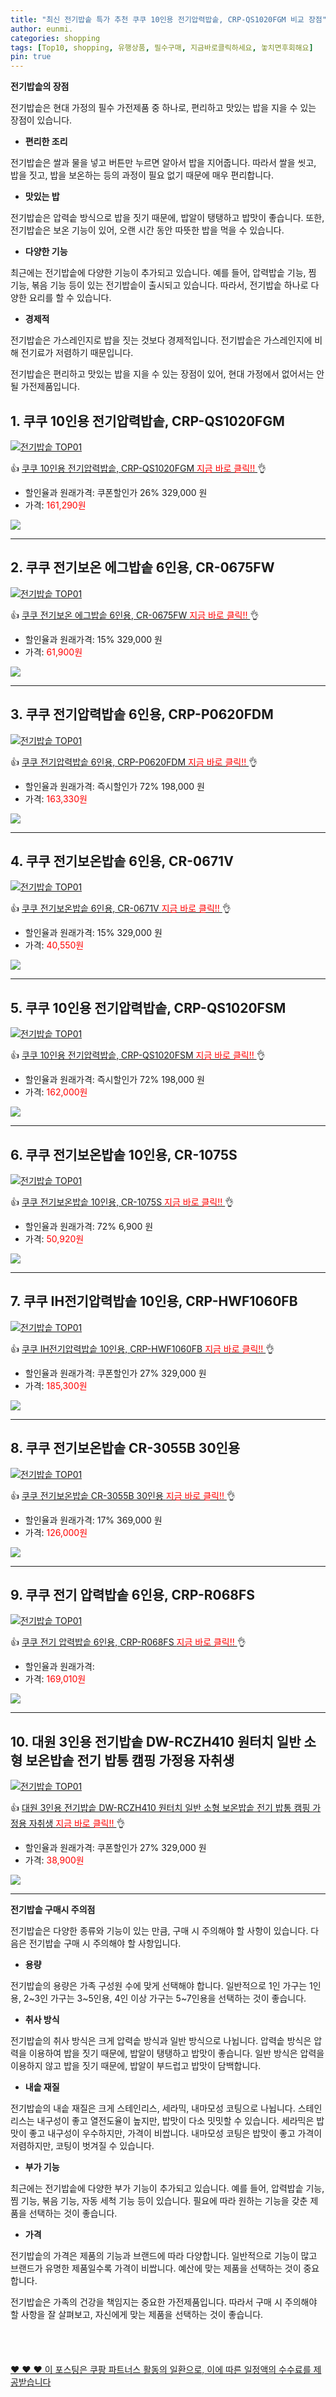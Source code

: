 ```yaml
---
title: "최신 전기밥솥 특가 추천 쿠쿠 10인용 전기압력밥솥, CRP-QS1020FGM 비교 장점"
author: eunmi.
categories: shopping
tags: [Top10, shopping, 유행상품, 필수구매, 지금바로클릭하세요, 놓치면후회해요]
pin: true
---
```

**전기밥솥의 장점**

전기밥솥은 현대 가정의 필수 가전제품 중 하나로, 편리하고 맛있는 밥을 지을 수 있는 장점이 있습니다.

* **편리한 조리**

전기밥솥은 쌀과 물을 넣고 버튼만 누르면 알아서 밥을 지어줍니다. 따라서 쌀을 씻고, 밥을 짓고, 밥을 보온하는 등의 과정이 필요 없기 때문에 매우 편리합니다.

* **맛있는 밥**

전기밥솥은 압력솥 방식으로 밥을 짓기 때문에, 밥알이 탱탱하고 밥맛이 좋습니다. 또한, 전기밥솥은 보온 기능이 있어, 오랜 시간 동안 따뜻한 밥을 먹을 수 있습니다.

* **다양한 기능**

최근에는 전기밥솥에 다양한 기능이 추가되고 있습니다. 예를 들어, 압력밥솥 기능, 찜 기능, 볶음 기능 등이 있는 전기밥솥이 출시되고 있습니다. 따라서, 전기밥솥 하나로 다양한 요리를 할 수 있습니다.

* **경제적**

전기밥솥은 가스레인지로 밥을 짓는 것보다 경제적입니다. 전기밥솥은 가스레인지에 비해 전기료가 저렴하기 때문입니다.

전기밥솥은 편리하고 맛있는 밥을 지을 수 있는 장점이 있어, 현대 가정에서 없어서는 안 될 가전제품입니다.

   

## 1. 쿠쿠 10인용 전기압력밥솥, CRP-QS1020FGM

[![전기밥솥 TOP01](https://thumbnail9.coupangcdn.com/thumbnails/remote/230x230ex/image/retail/images/9020449975058317-0edd769f-735e-4b85-adde-e401a6486fbf.jpg)](https://link.coupang.com/re/AFFSDP?lptag=AF3617701&subid=GithubCoopas&pageKey=5080540471&traceid=V0-153&itemId=6891539307&vendorItemId=74184066753)


👍 [쿠쿠 10인용 전기압력밥솥, CRP-QS1020FGM <font color=red> 지금 바로 클릭!! </font> ](https://link.coupang.com/re/AFFSDP?lptag=AF3617701&subid=GithubCoopas&pageKey=5080540471&traceid=V0-153&itemId=6891539307&vendorItemId=74184066753) 👌 


- 할인율과 원래가격: 쿠폰할인가 26%  329,000   원
- 가격: <span style='color:red'>161,290원</span>

[![](/discount_price.png)](https://link.coupang.com/re/AFFSDP?lptag=AF3617701&subid=GithubCoopas&pageKey=5080540471&traceid=V0-153&itemId=6891539307&vendorItemId=74184066753)

---


   

## 2. 쿠쿠 전기보온 에그밥솥 6인용, CR-0675FW

[![전기밥솥 TOP01](https://thumbnail7.coupangcdn.com/thumbnails/remote/230x230ex/image/retail/images/381248162721148-32e5a9fa-ce0b-4f21-8392-7c20f90489bf.jpg)](https://link.coupang.com/re/AFFSDP?lptag=AF3617701&subid=GithubCoopas&pageKey=1868813621&traceid=V0-153&itemId=3176343489&vendorItemId=71163814309)


👍 [쿠쿠 전기보온 에그밥솥 6인용, CR-0675FW <font color=red> 지금 바로 클릭!! </font> ](https://link.coupang.com/re/AFFSDP?lptag=AF3617701&subid=GithubCoopas&pageKey=1868813621&traceid=V0-153&itemId=3176343489&vendorItemId=71163814309) 👌 


- 할인율과 원래가격: 15%  329,000   원
- 가격: <span style='color:red'>61,900원</span>

[![](/discount_price.png)](https://link.coupang.com/re/AFFSDP?lptag=AF3617701&subid=GithubCoopas&pageKey=1868813621&traceid=V0-153&itemId=3176343489&vendorItemId=71163814309)

---


   

## 3. 쿠쿠 전기압력밥솥 6인용, CRP-P0620FDM

[![전기밥솥 TOP01](https://thumbnail6.coupangcdn.com/thumbnails/remote/230x230ex/image/retail/images/2978518942445221-e281cd42-6dd5-43bf-9ca9-2c91c5749be4.jpg)](https://link.coupang.com/re/AFFSDP?lptag=AF3617701&subid=GithubCoopas&pageKey=150875120&traceid=V0-153&itemId=435615188&vendorItemId=4076235640)


👍 [쿠쿠 전기압력밥솥 6인용, CRP-P0620FDM <font color=red> 지금 바로 클릭!! </font> ](https://link.coupang.com/re/AFFSDP?lptag=AF3617701&subid=GithubCoopas&pageKey=150875120&traceid=V0-153&itemId=435615188&vendorItemId=4076235640) 👌 


- 할인율과 원래가격: 즉시할인가 72%  198,000   원
- 가격: <span style='color:red'>163,330원</span>

[![](/discount_price.png)](https://link.coupang.com/re/AFFSDP?lptag=AF3617701&subid=GithubCoopas&pageKey=150875120&traceid=V0-153&itemId=435615188&vendorItemId=4076235640)

---


   

## 4. 쿠쿠 전기보온밥솥 6인용, CR-0671V

[![전기밥솥 TOP01](https://thumbnail10.coupangcdn.com/thumbnails/remote/230x230ex/image/retail/images/8651609474171796-921b2a00-3338-4ee4-aa44-4a3252cd42de.jpg)](https://link.coupang.com/re/AFFSDP?lptag=AF3617701&subid=GithubCoopas&pageKey=108686644&traceid=V0-153&itemId=328990532&vendorItemId=3000124839)


👍 [쿠쿠 전기보온밥솥 6인용, CR-0671V <font color=red> 지금 바로 클릭!! </font> ](https://link.coupang.com/re/AFFSDP?lptag=AF3617701&subid=GithubCoopas&pageKey=108686644&traceid=V0-153&itemId=328990532&vendorItemId=3000124839) 👌 


- 할인율과 원래가격: 15%  329,000   원
- 가격: <span style='color:red'>40,550원</span>

[![](/discount_price.png)](https://link.coupang.com/re/AFFSDP?lptag=AF3617701&subid=GithubCoopas&pageKey=108686644&traceid=V0-153&itemId=328990532&vendorItemId=3000124839)

---


   

## 5. 쿠쿠 10인용 전기압력밥솥, CRP-QS1020FSM

[![전기밥솥 TOP01](https://thumbnail7.coupangcdn.com/thumbnails/remote/230x230ex/image/retail/images/8666480202478245-7c4ccbed-6d0c-4d2e-80a3-450dcfabaae8.jpg)](https://link.coupang.com/re/AFFSDP?lptag=AF3617701&subid=GithubCoopas&pageKey=5080540471&traceid=V0-153&itemId=6891539306&vendorItemId=74184066745)


👍 [쿠쿠 10인용 전기압력밥솥, CRP-QS1020FSM <font color=red> 지금 바로 클릭!! </font> ](https://link.coupang.com/re/AFFSDP?lptag=AF3617701&subid=GithubCoopas&pageKey=5080540471&traceid=V0-153&itemId=6891539306&vendorItemId=74184066745) 👌 


- 할인율과 원래가격: 즉시할인가 72%  198,000   원
- 가격: <span style='color:red'>162,000원</span>

[![](/discount_price.png)](https://link.coupang.com/re/AFFSDP?lptag=AF3617701&subid=GithubCoopas&pageKey=5080540471&traceid=V0-153&itemId=6891539306&vendorItemId=74184066745)

---


   

## 6. 쿠쿠 전기보온밥솥 10인용, CR-1075S

[![전기밥솥 TOP01](https://thumbnail6.coupangcdn.com/thumbnails/remote/230x230ex/image/vendor_inventory/64c9/32d6df1fb056ce7d9a71df203807501d783cb55e0090942dd77ae99032ba.jpg)](https://link.coupang.com/re/AFFSDP?lptag=AF3617701&subid=GithubCoopas&pageKey=290864176&traceid=V0-153&itemId=920301257&vendorItemId=4811173935)


👍 [쿠쿠 전기보온밥솥 10인용, CR-1075S <font color=red> 지금 바로 클릭!! </font> ](https://link.coupang.com/re/AFFSDP?lptag=AF3617701&subid=GithubCoopas&pageKey=290864176&traceid=V0-153&itemId=920301257&vendorItemId=4811173935) 👌 


- 할인율과 원래가격: 72%  6,900   원
- 가격: <span style='color:red'>50,920원</span>

[![](/discount_price.png)](https://link.coupang.com/re/AFFSDP?lptag=AF3617701&subid=GithubCoopas&pageKey=290864176&traceid=V0-153&itemId=920301257&vendorItemId=4811173935)

---


   

## 7. 쿠쿠 IH전기압력밥솥 10인용, CRP-HWF1060FB

[![전기밥솥 TOP01](https://thumbnail10.coupangcdn.com/thumbnails/remote/230x230ex/image/retail/images/8939143564674804-cb0597d2-0c89-4075-9f39-28ecdbfaf6e0.jpg)](https://link.coupang.com/re/AFFSDP?lptag=AF3617701&subid=GithubCoopas&pageKey=1868813529&traceid=V0-153&itemId=3176343176&vendorItemId=71163814171)


👍 [쿠쿠 IH전기압력밥솥 10인용, CRP-HWF1060FB <font color=red> 지금 바로 클릭!! </font> ](https://link.coupang.com/re/AFFSDP?lptag=AF3617701&subid=GithubCoopas&pageKey=1868813529&traceid=V0-153&itemId=3176343176&vendorItemId=71163814171) 👌 


- 할인율과 원래가격: 쿠폰할인가 27%  329,000   원
- 가격: <span style='color:red'>185,300원</span>

[![](/discount_price.png)](https://link.coupang.com/re/AFFSDP?lptag=AF3617701&subid=GithubCoopas&pageKey=1868813529&traceid=V0-153&itemId=3176343176&vendorItemId=71163814171)

---


   

## 8. 쿠쿠 전기보온밥솥 CR-3055B 30인용

[![전기밥솥 TOP01](https://thumbnail8.coupangcdn.com/thumbnails/remote/230x230ex/image/vendor_inventory/7a72/e64aebea3d3dc70ad85df0aaf83bbd8f1a1c839733393b434950f6196cf5.jpeg)](https://link.coupang.com/re/AFFSDP?lptag=AF3617701&subid=GithubCoopas&pageKey=7319709031&traceid=V0-153&itemId=18771029080&vendorItemId=86997759644)


👍 [쿠쿠 전기보온밥솥 CR-3055B 30인용 <font color=red> 지금 바로 클릭!! </font> ](https://link.coupang.com/re/AFFSDP?lptag=AF3617701&subid=GithubCoopas&pageKey=7319709031&traceid=V0-153&itemId=18771029080&vendorItemId=86997759644) 👌 


- 할인율과 원래가격: 17%  369,000   원
- 가격: <span style='color:red'>126,000원</span>

[![](/discount_price.png)](https://link.coupang.com/re/AFFSDP?lptag=AF3617701&subid=GithubCoopas&pageKey=7319709031&traceid=V0-153&itemId=18771029080&vendorItemId=86997759644)

---


   

## 9. 쿠쿠 전기 압력밥솥 6인용, CRP-R068FS

[![전기밥솥 TOP01](https://thumbnail9.coupangcdn.com/thumbnails/remote/230x230ex/image/rs_quotation_api/borrcw8f/dea17719a8c8491cbf2e3a9ac9caa317.jpg)](https://link.coupang.com/re/AFFSDP?lptag=AF3617701&subid=GithubCoopas&pageKey=6431585566&traceid=V0-153&itemId=13882782031&vendorItemId=81132568499)


👍 [쿠쿠 전기 압력밥솥 6인용, CRP-R068FS <font color=red> 지금 바로 클릭!! </font> ](https://link.coupang.com/re/AFFSDP?lptag=AF3617701&subid=GithubCoopas&pageKey=6431585566&traceid=V0-153&itemId=13882782031&vendorItemId=81132568499) 👌 


- 할인율과 원래가격: 
- 가격: <span style='color:red'>169,010원</span>

[![](/discount_price.png)](https://link.coupang.com/re/AFFSDP?lptag=AF3617701&subid=GithubCoopas&pageKey=6431585566&traceid=V0-153&itemId=13882782031&vendorItemId=81132568499)

---


   

## 10. 대원 3인용 전기밥솥 DW-RCZH410 원터치 일반 소형 보온밥솥 전기 밥통 캠핑 가정용 자취생

[![전기밥솥 TOP01](https://thumbnail10.coupangcdn.com/thumbnails/remote/230x230ex/image/vendor_inventory/e45b/f187fde9cea2a21fe013bad31e4cdd2d453362f2afbe3ab4d468a917fc67.jpg)](https://link.coupang.com/re/AFFSDP?lptag=AF3617701&subid=GithubCoopas&pageKey=6991173847&traceid=V0-153&itemId=17111224308&vendorItemId=84284904147)


👍 [대원 3인용 전기밥솥 DW-RCZH410 원터치 일반 소형 보온밥솥 전기 밥통 캠핑 가정용 자취생 <font color=red> 지금 바로 클릭!! </font> ](https://link.coupang.com/re/AFFSDP?lptag=AF3617701&subid=GithubCoopas&pageKey=6991173847&traceid=V0-153&itemId=17111224308&vendorItemId=84284904147) 👌 


- 할인율과 원래가격: 쿠폰할인가 27%  329,000   원
- 가격: <span style='color:red'>38,900원</span>

[![](/discount_price.png)](https://link.coupang.com/re/AFFSDP?lptag=AF3617701&subid=GithubCoopas&pageKey=6991173847&traceid=V0-153&itemId=17111224308&vendorItemId=84284904147)

---
**전기밥솥 구매시 주의점**

전기밥솥은 다양한 종류와 기능이 있는 만큼, 구매 시 주의해야 할 사항이 있습니다. 다음은 전기밥솥 구매 시 주의해야 할 사항입니다.

* **용량**

전기밥솥의 용량은 가족 구성원 수에 맞게 선택해야 합니다. 일반적으로 1인 가구는 1인용, 2~3인 가구는 3~5인용, 4인 이상 가구는 5~7인용을 선택하는 것이 좋습니다.

* **취사 방식**

전기밥솥의 취사 방식은 크게 압력솥 방식과 일반 방식으로 나뉩니다. 압력솥 방식은 압력을 이용하여 밥을 짓기 때문에, 밥알이 탱탱하고 밥맛이 좋습니다. 일반 방식은 압력을 이용하지 않고 밥을 짓기 때문에, 밥알이 부드럽고 밥맛이 담백합니다.

* **내솥 재질**

전기밥솥의 내솥 재질은 크게 스테인리스, 세라믹, 내마모성 코팅으로 나뉩니다. 스테인리스는 내구성이 좋고 열전도율이 높지만, 밥맛이 다소 밋밋할 수 있습니다. 세라믹은 밥맛이 좋고 내구성이 우수하지만, 가격이 비쌉니다. 내마모성 코팅은 밥맛이 좋고 가격이 저렴하지만, 코팅이 벗겨질 수 있습니다.

* **부가 기능**

최근에는 전기밥솥에 다양한 부가 기능이 추가되고 있습니다. 예를 들어, 압력밥솥 기능, 찜 기능, 볶음 기능, 자동 세척 기능 등이 있습니다. 필요에 따라 원하는 기능을 갖춘 제품을 선택하는 것이 좋습니다.

* **가격**

전기밥솥의 가격은 제품의 기능과 브랜드에 따라 다양합니다. 일반적으로 기능이 많고 브랜드가 유명한 제품일수록 가격이 비쌉니다. 예산에 맞는 제품을 선택하는 것이 중요합니다.

전기밥솥은 가족의 건강을 책임지는 중요한 가전제품입니다. 따라서 구매 시 주의해야 할 사항을 잘 살펴보고, 자신에게 맞는 제품을 선택하는 것이 좋습니다.<br><br><br><br><br> [ ❤ ❤ ❤ 이 포스팅은 쿠팡 파트너스 활동의 일환으로, 이에 따른 일정액의 수수료를 제공받습니다](https://link.coupang.com/a/bcEFyh)